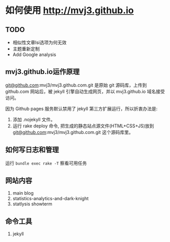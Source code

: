 如何使用 http://mvj3.github.io
==========================================

TODO
------------------------------------------
*    相似性文章lsi选项为何无效
*    主题重新定制
*    Add Google analysis

mvj3.github.io运作原理
------------------------------------------
git@github.com:mvj3/mvj3.github.com.git 是原始 git 源码库，上传到 github.com 网站后，被 jekyll 引擎自动生成网页，并以 mvj3.github.io 域名接受访问。

因为 Github pages 服务默认禁用了 jekyll 第三方扩展运行，所以折衷办法是:
1. 添加 .nojekyll 文件。
2. 运行 rake deploy 命令, 把生成的静态站点源文件(HTML+CSS+JS)放到 git@github.com:mvj3/mvj3.github.com.git 这个源码库里。


如何写日志和管理
------------------------------------------
运行 `bundle exec rake -T` 察看可用任务


网站内容
------------------------------------------
1. main blog
2. statistics-analytics-and-dark-knight
3. statlysis showterm


命令工具
------------------------------------------
1. jekyll
